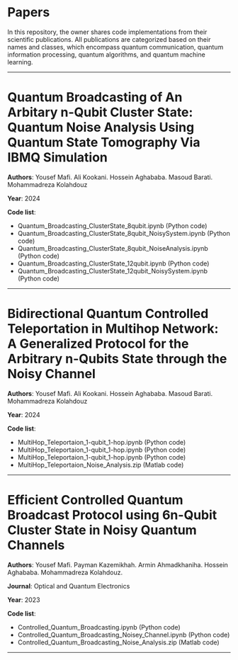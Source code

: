 # Papers 

In this repository, the owner shares code implementations from their scientific publications. All publications are categorized based on their names and classes, which encompass quantum communication, quantum information processing, quantum algorithms, and quantum machine learning.

-------------------------------------------------------------------------------------------------------------------------------

# Quantum Broadcasting of An Arbitary n-Qubit Cluster State: Quantum Noise Analysis Using Quantum State Tomography Via IBMQ Simulation

**Authors**: Yousef Mafi. Ali Kookani. Hossein Aghababa. Masoud Barati. Mohammadreza Kolahdouz

**Year**: 2024

**Code list**:
* Quantum_Broadcasting_ClusterState_8qubit.ipynb (Python code)
* Quantum_Broadcasting_ClusterState_8qubit_NoisySystem.ipynb (Python code)
* Quantum_Broadcasting_ClusterState_8qubit_NoiseAnalysis.ipynb (Python code)
* Quantum_Broadcasting_ClusterState_12qubit.ipynb (Python code)
* Quantum_Broadcasting_ClusterState_12qubit_NoisySystem.ipynb (Python code)

-------------------------------------------------------------------------------------------------------------------------------

# Bidirectional Quantum Controlled Teleportation in Multihop Network: A Generalized Protocol for the Arbitrary n-Qubits State through the Noisy Channel

**Authors**: Yousef Mafi. Ali Kookani. Hossein Aghababa. Masoud Barati. Mohammadreza Kolahdouz

**Year**: 2024

**Code list**:
* MultiHop_Teleportaion_1-qubit_1-hop.ipynb (Python code)
* MultiHop_Teleportaion_1-qubit_1-hop.ipynb (Python code)
* MultiHop_Teleportaion_1-qubit_1-hop.ipynb (Python code)
* MultiHop_Teleportaion_Noise_Analysis.zip (Matlab code)


-------------------------------------------------------------------------------------------------------------------------------

# Efficient Controlled Quantum Broadcast Protocol using 6n-Qubit Cluster State in Noisy Quantum Channels

**Authors**: Yousef Mafi. Payman Kazemikhah. Armin Ahmadkhaniha. Hossein Aghababa. Mohammadreza Kolahdouz.

**Journal**: Optical and Quantum Electronics

**Year**: 2023

**Code list**:
* Controlled_Quantum_Broadcasting.ipynb (Python code)
* Controlled_Quantum_Broadcasting_Noisey_Channel.ipynb (Python code)
* Controlled_Quantum_Broadcasting_Noise_Analysis.zip (Matlab code)


-------------------------------------------------------------------------------------------------------------------------------
